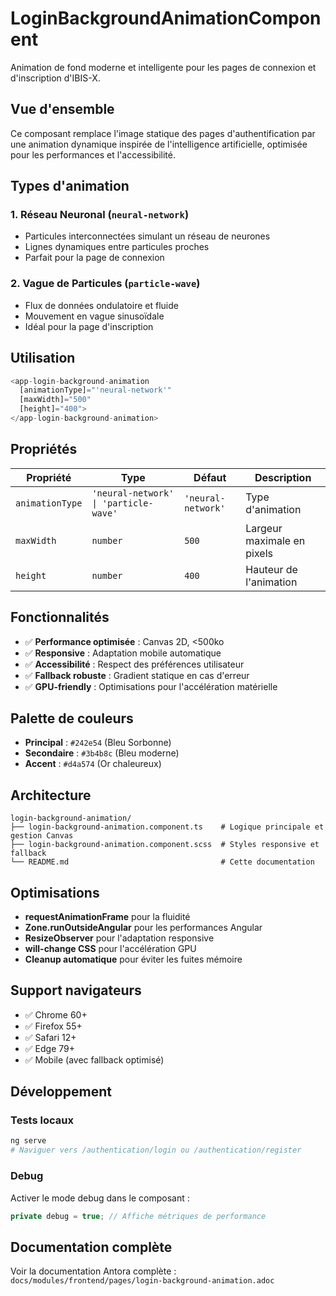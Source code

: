 # LoginBackgroundAnimationComponent

Animation de fond moderne et intelligente pour les pages de connexion et d'inscription d'IBIS-X.

## Vue d'ensemble

Ce composant remplace l'image statique des pages d'authentification par une animation dynamique inspirée de l'intelligence artificielle, optimisée pour les performances et l'accessibilité.

## Types d'animation

### 1. Réseau Neuronal (`neural-network`)
- Particules interconnectées simulant un réseau de neurones
- Lignes dynamiques entre particules proches
- Parfait pour la page de connexion

### 2. Vague de Particules (`particle-wave`)
- Flux de données ondulatoire et fluide
- Mouvement en vague sinusoïdale
- Idéal pour la page d'inscription

## Utilisation

```typescript
<app-login-background-animation
  [animationType]="'neural-network'"
  [maxWidth]="500"
  [height]="400">
</app-login-background-animation>
```

## Propriétés

| Propriété | Type | Défaut | Description |
|-----------|------|--------|-------------|
| `animationType` | `'neural-network' \| 'particle-wave'` | `'neural-network'` | Type d'animation |
| `maxWidth` | `number` | `500` | Largeur maximale en pixels |
| `height` | `number` | `400` | Hauteur de l'animation |

## Fonctionnalités

- ✅ **Performance optimisée** : Canvas 2D, <500ko
- ✅ **Responsive** : Adaptation mobile automatique
- ✅ **Accessibilité** : Respect des préférences utilisateur
- ✅ **Fallback robuste** : Gradient statique en cas d'erreur
- ✅ **GPU-friendly** : Optimisations pour l'accélération matérielle

## Palette de couleurs

- **Principal** : `#242e54` (Bleu Sorbonne)
- **Secondaire** : `#3b4b8c` (Bleu moderne)
- **Accent** : `#d4a574` (Or chaleureux)

## Architecture

```
login-background-animation/
├── login-background-animation.component.ts    # Logique principale et gestion Canvas
├── login-background-animation.component.scss  # Styles responsive et fallback
└── README.md                                  # Cette documentation
```

## Optimisations

- **requestAnimationFrame** pour la fluidité
- **Zone.runOutsideAngular** pour les performances Angular
- **ResizeObserver** pour l'adaptation responsive
- **will-change CSS** pour l'accélération GPU
- **Cleanup automatique** pour éviter les fuites mémoire

## Support navigateurs

- ✅ Chrome 60+
- ✅ Firefox 55+
- ✅ Safari 12+
- ✅ Edge 79+
- ✅ Mobile (avec fallback optimisé)

## Développement

### Tests locaux
```bash
ng serve
# Naviguer vers /authentication/login ou /authentication/register
```

### Debug
Activer le mode debug dans le composant :
```typescript
private debug = true; // Affiche métriques de performance
```

## Documentation complète

Voir la documentation Antora complète : `docs/modules/frontend/pages/login-background-animation.adoc`